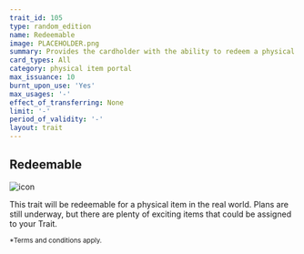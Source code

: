 ```yaml
---
trait_id: 105
type: random_edition
name: Redeemable
image: PLACEHOLDER.png
summary: Provides the cardholder with the ability to redeem a physical item
card_types: All
category: physical item portal
max_issuance: 10
burnt_upon_use: 'Yes'
max_usages: '-'
effect_of_transferring: None
limit: '-'
period_of_validity: '-'
layout: trait
---
```


## Redeemable

![icon](/assets/images/trait-icons/{{page.image}})

This trait will be redeemable for a physical item in the real world. Plans are still underway, but there are plenty of exciting items that could be assigned to your Trait.

<small>*Terms and conditions apply.</small>
